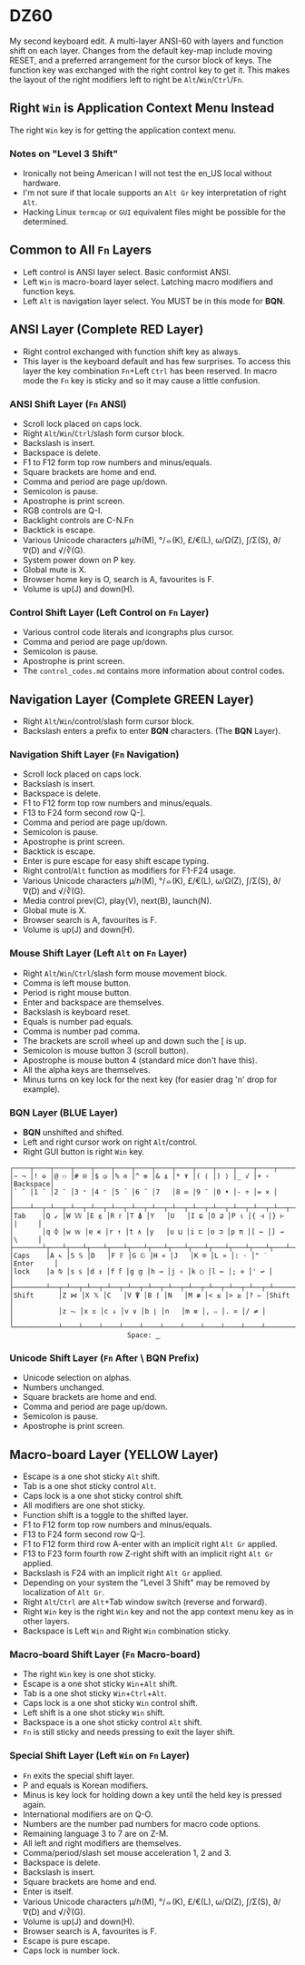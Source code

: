 # DZ60

My second keyboard edit. A multi-layer ANSI-60 with layers and function shift on each layer.
Changes from the default key-map include moving RESET, and a preferred arrangement for the cursor
block of keys. The function key was exchanged with the right control key to get it. This makes the layout of the right modifiers left to right be `Alt`/`Win`/`Ctrl`/`Fn`.

## Right `Win` is Application Context Menu Instead
The right `Win` key is for getting the application context menu.

### Notes on "Level 3 Shift"
* Ironically not being American I will not test the en_US local without hardware.
* I'm not sure if that locale supports an `Alt Gr` key interpretation of right `Alt`.
* Hacking Linux `termcap` or `GUI` equivalent files might be possible for the determined.

## Common to All `Fn` Layers
* Left control is ANSI layer select. Basic conformist ANSI.
* Left `Win` is macro-board layer select. Latching macro modifiers and function keys.
* Left `Alt` is navigation layer select. You MUST be in this mode for **BQN**.

## ANSI Layer (Complete RED Layer)
* Right control exchanged with function shift key as always.
* This layer is the keyboard default and has few surprises. To access this layer the key combination `Fn`+Left `Ctrl` has been reserved. In macro mode the `Fn` key is sticky and so it may cause a little confusion.

### ANSI Shift Layer (`Fn` ANSI)
* Scroll lock placed on caps lock.
* Right `Alt`/`Win`/`Ctrl`/slash form cursor block.
* Backslash is insert.
* Backspace is delete.
* F1 to F12 form top row numbers and minus/equals.
* Square brackets are home and end.
* Comma and period are page up/down.
* Semicolon is pause.
* Apostrophe is print screen.
* RGB controls are Q-I.
* Backlight controls are C-N.Fn
* Backtick is escape.
* Various Unicode characters µ/ℎ(M), °/⦵(K), £/€(L), ω/Ω(Z), ∫/Σ(S), ∂/∇(D) and √/∛(G).
* System power down on P key.
* Global mute is X.
* Browser home key is O, search is A, favourites is F.
* Volume is up(J) and down(H).

### Control Shift Layer (Left Control on `Fn` Layer)
* Various control code literals and icongraphs plus cursor.
* Comma and period are page up/down.
* Semicolon is pause.
* Apostrophe is print screen.
* The `control_codes.md` contains more information about control codes.

## Navigation Layer (Complete GREEN Layer)
* Right `Alt`/`Win`/control/slash form cursor block.
* Backslash enters a prefix to enter **BQN** characters. (The **BQN** Layer).

### Navigation Shift Layer (`Fn` Navigation)
* Scroll lock placed on caps lock.
* Backslash is insert.
* Backspace is delete.
* F1 to F12 form top row numbers and minus/equals.
* F13 to F24 form second row Q-].
* Comma and period are page up/down.
* Semicolon is pause.
* Apostrophe is print screen.
* Backtick is escape.
* Enter is pure escape for easy shift escape typing.
* Right control/`Alt` function as modifiers for F1-F24 usage.
* Various Unicode characters µ/ℎ(M), °/⦵(K), £/€(L), ω/Ω(Z), ∫/Σ(S), ∂/∇(D) and √/∛(G).
* Media control prev(C), play(V), next(B), launch(N).
* Global mute is X.
* Browser search is A, favourites is F.
* Volume is up(J) and down(H).

### Mouse Shift Layer (Left `Alt` on `Fn` Layer)
* Right `Alt`/`Win`/`Ctrl`/slash form mouse movement block.
* Comma is left mouse button.
* Period is right mouse button.
* Enter and backspace are themselves.
* Backslash is keyboard reset.
* Equals is number pad equals.
* Comma is number pad comma.
* The brackets are scroll wheel up and down such the [ is up.
* Semicolon is mouse button 3 (scroll button).
* Apostrophe is mouse button 4 (standard mice don't have this).
* All the alpha keys are themselves.
* Minus turns on key lock for the next key (for easier drag 'n' drop for example).

### **BQN** Layer (BLUE Layer)
* **BQN** unshifted and shifted.
* Left and right cursor work on right `Alt`/control.
* Right GUI button is right `Win` key.

```
┌────┬────┬────┬────┬────┬────┬────┬────┬────┬────┬────┬────┬────┬─────────┐
│~ ¬ │! ⎉ │@ ⚇ │# ⍟ │$ ◶ │% ⊘ │^ ⎊ │& ⍎ │* ⍕ │( ⟨ │) ⟩ │_ √ │+ ⋆ │Backspace│
│` ˜ │1 ˘ │2 ¨ │3 ⁼ │4 ⌜ │5 ´ │6 ˝ │7   │8 ∞ │9 ¯ │0 • │- ÷ │= × │         │
├────┴──┬─┴──┬─┴──┬─┴──┬─┴──┬─┴──┬─┴──┬─┴──┬─┴──┬─┴──┬─┴──┬─┴──┬─┴──┬──────┤
│Tab    │Q ↙ │W 𝕎 │E ⍷ │R 𝕣 │T ⍋ │Y   │U   │I ⊑ │O ⊒ │P ⍳ │{ ⊣ │} ⊢ │|     │
│       │q ⌽ │w 𝕨 │e ∊ │r ↑ │t ∧ │y   │u ⊔ │i ⊏ │o ⊐ │p π │[ ← │] → │\     │
├───────┴┬───┴┬───┴┬───┴┬───┴┬───┴┬───┴┬───┴┬───┴┬───┴┬───┴┬───┴┬───┴──────┤
│Caps    │A ↖ │S 𝕊 │D   │F 𝔽 │G 𝔾 │H « │J   │K ⌾ │L » │: · │" ˙ │Enter     │
│lock    │a ⍉ │s 𝕤 │d ↕ │f 𝕗 │g 𝕘 │h ⊸ │j ∘ │k ○ │l ⟜ │; ⋄ │' ↩ │          │
├────────┴──┬─┴──┬─┴──┬─┴──┬─┴──┬─┴──┬─┴──┬─┴──┬─┴──┬─┴──┬─┴──┬─┴──────────┤
│Shift      │Z ⋈ │X 𝕏 │C   │V ⍒ │B ⌈ │N   │M ≢ │< ≤ │> ≥ │? ⇐ │Shift       │
│           │z ⥊ │x 𝕩 │c ↓ │v ∨ │b ⌊ │n   │m ≡ │, ∾ │. ≍ │/ ≠ │            │
└───────────┴────┴────┴────┴────┴────┴────┴────┴────┴────┴────┴────────────┘
                             Space: ‿
```

### Unicode Shift Layer (`Fn` After \ **BQN** Prefix)
* Unicode selection on alphas.
* Numbers unchanged.
* Square brackets are home and end.
* Comma and period are page up/down.
* Semicolon is pause.
* Apostrophe is print screen.

## Macro-board Layer (YELLOW Layer)
* Escape is a one shot sticky `Alt` shift.
* Tab is a one shot sticky control `Alt`.
* Caps lock is a one shot sticky control shift.
* All modifiers are one shot sticky.
* Function shift is a toggle to the shifted layer.
* F1 to F12 form top row numbers and minus/equals.
* F13 to F24 form second row Q-].
* F1 to F12 form third row A-enter with an implicit right `Alt Gr` applied.
* F13 to F23 form fourth row Z-right shift with an implicit right `Alt Gr` applied.
* Backslash is F24 with an implicit right `Alt Gr` applied.
* Depending on your system the "Level 3 Shift" may be removed by localization of `Alt Gr`.
* Right `Alt`/`Ctrl` are `Alt`+Tab window switch (reverse and forward).
* Right `Win` key is the right `Win` key and not the app context menu key as in other layers.
* Backspace is Left `Win` and Right `Win` combination sticky.

### Macro-board Shift Layer (`Fn` Macro-board)
* The right `Win` key is one shot sticky.
* Escape is a one shot sticky `Win`+`Alt` shift.
* Tab is a one shot sticky `Win`+`Ctrl`+`Alt`.
* Caps lock is a one shot sticky `Win` control shift.
* Left shift is a one shot sticky `Win` shift.
* Backspace is a one shot sticky control `Alt` shift.
* `Fn` is still sticky and needs pressing to exit the layer shift.

### Special Shift Layer (Left `Win` on `Fn` Layer)
* `Fn` exits the special shift layer.
* P and equals is Korean modifiers.
* Minus is key lock for holding down a key until the held key is pressed again.
* International modifiers are on Q-O.
* Numbers are the number pad numbers for macro code options.
* Remaining language 3 to 7 are on Z-M.
* All left and right modifiers are themselves.
* Comma/period/slash set mouse acceleration 1, 2 and 3.
* Backspace is delete.
* Backslash is insert.
* Square brackets are home and end.
* Enter is itself.
* Various Unicode characters µ/ℎ(M), °/⦵(K), £/€(L), ω/Ω(Z), ∫/Σ(S), ∂/∇(D) and √/∛(G).
* Volume is up(J) and down(H).
* Browser search is A, favourites is F.
* Escape is pure escape.
* Caps lock is number lock.
